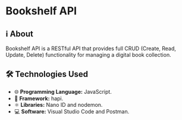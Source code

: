 # Bookshelf API

## ℹ️ About

Bookshelf API is a RESTful API that provides full CRUD (Create, Read, Update, Delete) functionality for managing a digital book collection.

## 🛠️ Technologies Used

- 🌐 **Programming Language:** JavaScript.
- 🧩 **Framework:** hapi.
- ⚛️ **Libraries:** Nano ID and nodemon.
- 💻 **Software:** Visual Studio Code and Postman.
